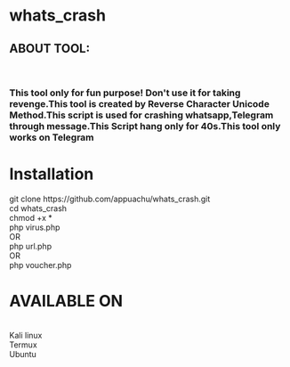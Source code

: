 # whats_crash

<h2>ABOUT TOOL:</h2><BR>
  <h3>This tool only for fun purpose! Don't use it for taking revenge.This tool is created by Reverse Character Unicode Method.This script is used for crashing whatsapp,Telegram through message.This Script hang only for 40s.This tool only works on Telegram </h3>

  
  <h1>Installation</h1>
  git clone https://github.com/appuachu/whats_crash.git<br>
  cd whats_crash<br>
  chmod +x *<br>
  php virus.php<br>
         OR<br>
  php url.php<br>
         OR<br>
  php voucher.php
  
  
  
  <h1>AVAILABLE ON</h1><br>
  Kali linux<br>
  Termux<br>
  Ubuntu<br>
  
  
  
  
